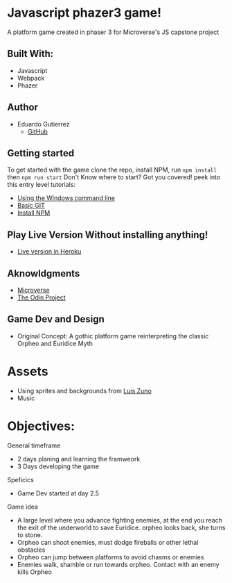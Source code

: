 # Javascript phazer3 game!

A platform game created in phaser 3 for Microverse's JS capstone project

## Built With:

- Javascript
- Webpack
- Phazer

## Author

- Eduardo Gutierrez 
  - [GitHub](https://github.com/fedgut/)

## Getting started

To get started with the game clone the repo, install NPM, run `npm install` then `npm run start`
Don't Know where to start? Got you covered! peek into this entry level tutorials: 
 - [Using the Windows command line](https://youtu.be/MBBWVgE0ewk)
 - [Basic GIT](http://rogerdudler.github.io/git-guide/)
 - [Install NPM](https://www.npmjs.com/get-npm)

## Play Live Version Without installing anything!
  - [Live version in Heroku](https://raw.githack.com/fedgut/weather_app/weather_app/dist/index.html)

## Aknowldgments

- [Microverse](https://www.microverse.org/)
- [The Odin Project](https://www.theodinproject.com)

## Game Dev and Design

- Original Concept: A gothic platform game reinterpreting the classic Orpheo and Euridice Myth 

# Assets
- Using sprites and backgrounds from [Luis Zuno](https://www.patreon.com/ansimuz)
- Music 

# Objectives: 

General timeframe
 - 2 days planing and learning the framweork
 - 3 Days developing the game

Speficics
 - Game Dev started at day 2.5

Game idea
 - A large level where you advance fighting enemies, at the end you reach the exit of the underworld to save Euridice. orpheo looks back, she turns to stone. 
 - Orpheo can shoot enemies, must dodge fireballs or other lethal obstacles
 - Orpheo can jump between platforms to avoid chasms or enemies 
 - Enemies walk, shamble or run towards orpheo. Contact with an enemy kills Orpheo
 

